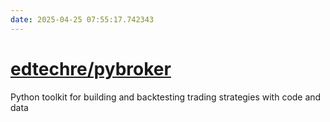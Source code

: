 ```yaml
---
date: 2025-04-25 07:55:17.742343
---
```


# [edtechre/pybroker](https://github.com/edtechre/pybroker)

Python toolkit for building and backtesting trading strategies with code and data